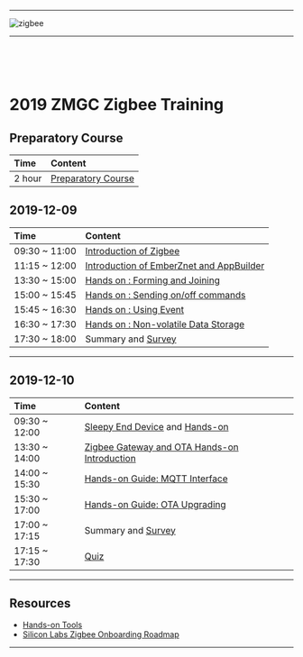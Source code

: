 ********
![zigbee](files/zigbee.png)
********
&nbsp;  
&nbsp;  
&nbsp;  

# 2019 ZMGC Zigbee Training
## Preparatory Course
| Time | Content |  
|:---- |:----|    
| 2 hour | [Preparatory Course](Zigbee-Preparatory-Course) |


## 2019-12-09
| Time | Content |  
|:---- |:----|    
| 09:30 ~ 11:00 | [Introduction of Zigbee](Introduction-of-Zigbee-Basic) |
| 11:15 ~ 12:00 | [Introduction of EmberZnet and AppBuilder](Introduction-of-EmberZnet-and-AppBuilder) |
| 13:30 ~ 15:00 | [Hands on : Forming and Joining](Zigbee-Hands-on-Forming-and-Joining) |
| 15:00 ~ 15:45 | [Hands on : Sending on/off commands](Zigbee-Hands-on-Sending-OnOff-Commands) |
| 15:45 ~ 16:30 | [Hands on : Using Event](Zigbee-Hands-on-Using-Event) |
| 16:30 ~ 17:30 | [Hands on : Non-volatile Data Storage](Zigbee-Hands-on-Non-volatile-Data-Storage) |
| 17:30 ~ 18:00 | Summary and [Survey](https://forms.office.com/Pages/ResponsePage.aspx?id=ItjbVDFSIEuUTW9KvNVB-_gYgvSbceFAppvKGwjVr_1UOTdNMkFBTzBWS0xHQVJGV1NBQlA3VFpSWi4u) |
*************
## 2019-12-10
| Time | Content |  
|:---- |:----|    
| 09:30 ~ 12:00 | [Sleepy End Device][Zigbee-Hands-on-Sleepy-End-Device] and [Hands-on][Zigbee-Hands-on-Sleepy-End-Device-Hands-on]|
| 13:30 ~ 14:00 | [Zigbee Gateway and OTA Hands-on Introduction][Zigbee-Hands-on-Gateway-OTA] 
| 14:00 ~ 15:30 | [Hands-on Guide: MQTT Interface][Zigbee-Hands-on-MQTT-Interface]
| 15:30 ~ 17:00 | [Hands-on Guide: OTA Upgrading][Zigbee-Hands-on-OTA-Upgrading] |
| 17:00 ~ 17:15 | Summary and [Survey](https://forms.office.com/Pages/ResponsePage.aspx?id=ItjbVDFSIEuUTW9KvNVB-_gYgvSbceFAppvKGwjVr_1UMVJLS01FSUhDQURDMFJJRkYxRUVSV0tUSS4u) |
| 17:15 ~ 17:30 | [Quiz](https://forms.office.com/Pages/ResponsePage.aspx?id=ItjbVDFSIEuUTW9KvNVB-_gYgvSbceFAppvKGwjVr_1UMFc2WUpQT1I5TVZEUEM5M1pYVkMyUEZEMi4u) |
*************

## Resources
- [Hands-on Tools][Zigbee-Hands-on-Gateway-Tools]
- [Silicon Labs Zigbee Onboarding Roadmap][Zigbee Onboarding Roadmap]
*************

[Zigbee Onboarding Roadmap]: files/ZB-2019Q4-ZMGC-Training/Silicon-Labs-ZigBee-Onboarding-Roadmap.pdf
[Zigbee-Hands-on-Sleepy-End-Device]:files/ZB-2019Q4-ZMGC-Training/Zigbee-Sleepy-End-device.pdf
[Zigbee-Hands-on-Sleepy-End-Device-Hands-on]:files/ZB-2019Q4-ZMGC-Training/Sleepy-End-Device-Hands-on.pdf
[Zigbee-Hands-on-Gateway-OTA]:files/ZB-2019Q4-ZMGC-Training/Gateway-Basic-and-OTA.pdf
[Zigbee-Hands-on-MQTT-Interface]:files/ZB-2019Q4-ZMGC-Training/Control-Zigbee-Device-with-MQTT-Client-Hands-on.pdf
[Zigbee-Hands-on-OTA-Upgrading]:files/ZB-2019Q4-ZMGC-Training/OTA-Upgrading-Hands-on.pdf
[Zigbee-Hands-on-Gateway-Tools]:files/ZB-2019Q4-ZMGC-Training/Tools/Tools.rar

